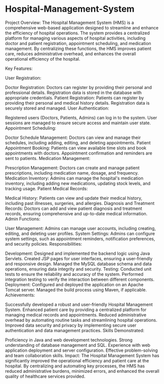 # Hospital-Management-System
Project Overview: The Hospital Management System (HMS) is a comprehensive web-based application designed to streamline and enhance the efficiency of hospital operations. The system provides a centralized platform for managing various aspects of hospital activities, including doctor and patient registration, appointment scheduling, and medication management. By centralizing these functions, the HMS improves patient care, reduces administrative overhead, and enhances the overall operational efficiency of the hospital.

Key Features:

User Registration:

Doctor Registration:
Doctors can register by providing their personal and professional details.
Registration data is stored in the database with appropriate credentials.
Patient Registration:
Patients can register by providing their personal and medical history details.
Registration data is securely stored and managed.
User Authentication:

Registered users (Doctors, Patients, Admins) can log in to the system.
User sessions are managed to ensure secure access and maintain user state.
Appointment Scheduling:

Doctor Schedule Management:
Doctors can view and manage their schedules, including adding, editing, and deleting appointments.
Patient Appointment Booking:
Patients can view available time slots and book appointments with doctors.
Appointment confirmation and reminders are sent to patients.
Medication Management:

Prescription Management:
Doctors can create and manage patient prescriptions, including medication name, dosage, and frequency.
Medication Inventory:
Admins can manage the hospital's medication inventory, including adding new medications, updating stock levels, and tracking usage.
Patient Medical Records:

Medical History:
Patients can view and update their medical history, including past illnesses, surgeries, and allergies.
Diagnosis and Treatment Records:
Doctors can add and view patient diagnosis and treatment records, ensuring comprehensive and up-to-date medical information.
Admin Functions:

User Management:
Admins can manage user accounts, including creating, editing, and deleting user profiles.
System Settings:
Admins can configure system settings, such as appointment reminders, notification preferences, and security policies.
Responsibilities:

Development:
Designed and implemented the backend logic using Java Servlets.
Created JSP pages for user interfaces, ensuring a user-friendly and responsive design.
Managed the MySQL database schema and data operations, ensuring data integrity and security.
Testing:
Conducted unit tests to ensure the reliability and accuracy of the system.
Performed integration testing to verify the interaction between different components.
Deployment:
Configured and deployed the application on an Apache Tomcat server.
Managed the build process using Maven, if applicable.
Achievements:

Successfully developed a robust and user-friendly Hospital Management System.
Enhanced patient care by providing a centralized platform for managing medical records and appointments.
Reduced administrative overhead by automating routine tasks and streamlining hospital operations.
Improved data security and privacy by implementing secure user authentication and data management practices.
Skills Demonstrated:

Proficiency in Java and web development technologies.
Strong understanding of database management and SQL.
Experience with web application deployment and server configuration.
Effective problem-solving and team collaboration skills.
Impact: The Hospital Management System has significantly improved the operational efficiency and patient care at the hospital. By centralizing and automating key processes, the HMS has reduced administrative burdens, minimized errors, and enhanced the overall quality of healthcare services provided.
